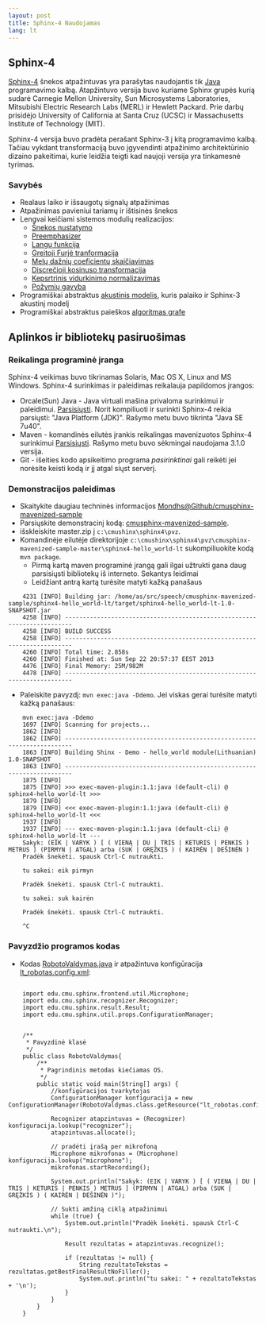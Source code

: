 ```yaml
---
layout: post 
title: Sphinx-4 Naudojamas
lang: lt
---
```



Sphinx-4
---------------------
[Sphinx-4][url-Sphinx4-oficial] šnekos atpažintuvas yra parašytas naudojantis tik [Java][url-Sphinx4-java] programavimo kalbą. Atapžintuvo versija buvo kuriame Sphinx grupės kurią sudarė Carnegie Mellon University, Sun Microsystems Laboratories, Mitsubishi Electric Research Labs (MERL) ir Hewlett Packard. Prie darbų prisidėjo University of California at Santa Cruz (UCSC) ir  Massachusetts Institute of Technology (MIT).

Sphinx-4 versija buvo pradėta perašant Sphinx-3 į kitą programavimo kalbą. Tačiau vykdant transformaciją buvo įgyvendinti atpažinimo architektūrinio dizaino pakeitimai, kurie leidžia teigti kad naujoji versija yra tinkamesnė tyrimas. 

### Savybės

*	Realaus laiko ir išsaugotų signalų atpažinimas
*	Atpažinimas pavieniui tariamų ir ištisinės šnekos
*	Lengvai keičiami sistemos modulių realizacijos:
	*	[Šnekos nustatymo](http://cmusphinx.sourceforge.net/sphinx4/javadoc/edu/cmu/sphinx/frontend/package-summary.html)
	*	[Preemphasizer](http://cmusphinx.sourceforge.net/sphinx4/javadoc/edu/cmu/sphinx/frontend/filter/Preemphasizer.html)
	*	[Langų funkcija](http://cmusphinx.sourceforge.net/sphinx4/javadoc/edu/cmu/sphinx/frontend/window/RaisedCosineWindower.html)
	*	[Greitoji Furjė tranformacija](http://cmusphinx.sourceforge.net/sphinx4/javadoc/edu/cmu/sphinx/frontend/transform/DiscreteFourierTransform.html)
	* 	[Melų dažnių coeficientų skaičiavimas](http://cmusphinx.sourceforge.net/sphinx4/javadoc/edu/cmu/sphinx/frontend/frequencywarp/MelFrequencyFilterBank.html)
	*	[Discrečioji kosinuso transformacija](http://cmusphinx.sourceforge.net/sphinx4/javadoc/edu/cmu/sphinx/frontend/transform/DiscreteCosineTransform.html)
	*	[Kepsrtrinis vidurkinimo normalizavimas](http://cmusphinx.sourceforge.net/sphinx4/javadoc/edu/cmu/sphinx/frontend/feature/BatchCMN.html)
	*	[Požymių gavyba](http://cmusphinx.sourceforge.net/sphinx4/javadoc/edu/cmu/sphinx/frontend/feature/DeltasFeatureExtractor.html)
*	Programiškai abstraktus [akustinis modelis](http://cmusphinx.sourceforge.net/sphinx4/javadoc/edu/cmu/sphinx/linguist/acoustic/package-summary.html), kuris palaiko ir Sphinx-3 akustinį modelį
*	Programiškai abstraktus paieškos [algoritmas grafe](http://cmusphinx.sourceforge.net/sphinx4/javadoc/edu/cmu/sphinx/decoder/search/package-summary.html)


Aplinkos ir bibliotekų pasiruošimas
----------------------

### Reikalinga programinė įranga

Sphinx-4 veikimas buvo tikrinamas Solaris, Mac OS X, Linux and MS Windows. Sphinx-4 surinkimas ir paleidimas reikalauja papildomos įrangos:

*   Orcale(Sun) Java - Java virtuali mašina privaloma surinkimui ir paleidimui. [Parsisiųsti][url-java-download]. Norit kompiliuoti ir surinkti Sphinx-4 reikia parsiųsti: "Java Platform (JDK)". Rašymo metu buvo tikrinta "Java SE 7u40".
*   Maven - komandinės eilutės įrankis reikalingas mavenizuotos Sphinx-4 surinkimui [Parsisiųsti][url-maven-download]. Rašymo metu buvo sėkmingai naudojama 3.1.0 versija.
*   Git - išeities kodo apsikeitimo programa _pasirinktinai_ gali reikėti jei norėsite keisti kodą ir jį atgal siųst serverį.

### Demonstracijos paleidimas
* Skaitykite daugiau techninės informacijos [Mondhs@Github/cmusphinx-mavenized-sample][url-sample-project]
* Parsiųskite demonstracinį kodą: [cmusphinx-mavenized-sample][url-sample-download]. 
* išskleiskite master.zip į `c:\cmushinx\sphinx4\pvz`. 
* Komandinėje eilutėje direktorijoje `c:\cmushinx\sphinx4\pvz\cmusphinx-mavenized-sample-master\sphinx4-hello_world-lt` sukompiliuokite kodą `mvn package`. 
	*	Pirmą kartą maven programinė įrangą gali ilgai užtrukti gana daug parsisiųsti bibliotekų iš interneto. Sekantys leidimai 
	*   Leidžiant antrą kartą turėsite matyti kažką panašaus

```
	4231 [INFO] Building jar: /home/as/src/speech/cmusphinx-mavenized-sample/sphinx4-hello_world-lt/target/sphinx4-hello_world-lt-1.0-SNAPSHOT.jar
	4258 [INFO] ------------------------------------------------------------------------
	4258 [INFO] BUILD SUCCESS
	4258 [INFO] ------------------------------------------------------------------------
	4260 [INFO] Total time: 2.858s
	4260 [INFO] Finished at: Sun Sep 22 20:57:37 EEST 2013
	4476 [INFO] Final Memory: 25M/982M
	4478 [INFO] ------------------------------------------------------------------------
```	

* Paleiskite pavyzdį: `mvn exec:java -Ddemo`. Jei viskas gerai turėsite matyti kažką panašaus:

```
	mvn exec:java -Ddemo
	1697 [INFO] Scanning for projects...
	1862 [INFO]                                                                         
	1862 [INFO] ------------------------------------------------------------------------
	1863 [INFO] Building Shinx - Demo - hello_world module(Lithuanian) 1.0-SNAPSHOT
	1863 [INFO] ------------------------------------------------------------------------
	1875 [INFO] 
	1875 [INFO] >>> exec-maven-plugin:1.1:java (default-cli) @ sphinx4-hello_world-lt >>>
	1879 [INFO] 
	1879 [INFO] <<< exec-maven-plugin:1.1:java (default-cli) @ sphinx4-hello_world-lt <<<
	1937 [INFO] 
	1937 [INFO] --- exec-maven-plugin:1.1:java (default-cli) @ sphinx4-hello_world-lt ---
	Sakyk: (EIK | VARYK ) [ ( VIENĄ | DU | TRIS | KETURIS | PENKIS ) METRUS ] (PIRMYN | ATGAL) arba (SUK | GRĘŽKIS ) ( KAIRĖN | DEŠINĖN )
	Pradėk šnekėti. spausk Ctrl-C nutraukti.

	tu sakei: eik pirmyn

	Pradėk šnekėti. spausk Ctrl-C nutraukti.

	tu sakei: suk kairėn

	Pradėk šnekėti. spausk Ctrl-C nutraukti.

	^C
```  

### Pavyzdžio programos kodas

* Kodas [RobotoValdymas.java](https://github.com/mondhs/cmusphinx-mavenized-sample/blob/master/sphinx4-hello_world-lt/src/main/java/RobotoValdymas.java) ir atpažintuva konfigūracija [lt_robotas.config.xml](https://github.com/mondhs/cmusphinx-mavenized-sample/blob/master/sphinx4-hello_world-lt/src/main/resources/lt_robotas.config.xml):

```

	import edu.cmu.sphinx.frontend.util.Microphone;
	import edu.cmu.sphinx.recognizer.Recognizer;
	import edu.cmu.sphinx.result.Result;
	import edu.cmu.sphinx.util.props.ConfigurationManager;


	/**
	 * Pavyzdinė klasė
	 */
	public class RobotoValdymas{
		/**
		 * Pagrindinis metodas kiečiamas OS.
		 */
		public static void main(String[] args) {
			//konfigūracijos tvarkytojas
			ConfigurationManager konfiguracija = new ConfigurationManager(RobotoValdymas.class.getResource("lt_robotas.config.xml"));
			
			Recognizer atapzintuvas = (Recognizer) konfiguracija.lookup("recognizer");
			atapzintuvas.allocate();

			// pradėti įrašą per mikrofoną
			Microphone mikrofonas = (Microphone) konfiguracija.lookup("microphone");
			mikrofonas.startRecording();

			System.out.println("Sakyk: (EIK | VARYK ) [ ( VIENĄ | DU | TRIS | KETURIS | PENKIS ) METRUS ] (PIRMYN | ATGAL) arba (SUK | GRĘŽKIS ) ( KAIRĖN | DEŠINĖN )");

			// Sukti amžiną ciklą atpažinimui
			while (true) {
				System.out.println("Pradėk šnekėti. spausk Ctrl-C nutraukti.\n");

				Result rezultatas = atapzintuvas.recognize();

				if (rezultatas != null) {
					String rezultatoTekstas = rezultatas.getBestFinalResultNoFiller();
					System.out.println("tu sakei: " + rezultatoTekstas + '\n');
				} 
			}
		}
	}

```

[url-Sphinx4-java]: http://www.java.com/ 	"Java Official"
[url-Sphinx4-oficial]: http://cmusphinx.sourceforge.net/sphinx4/ "Sphinx-4 official"
[url-java-download]: http://www.oracle.com/technetwork/java/javase/downloads/index.html 	"Java Download"
[url-maven-download]: http://maven.apache.org/download.cgi 	"Maven Download"
[url-sample-download]: https://github.com/mondhs/cmusphinx-mavenized-sample/archive/master.zip	"CMU Sphinx Mavenized Samples Download"
[url-sample-project]: https://github.com/mondhs/cmusphinx-mavenized-sample "CMU Sphinx Mavenized Samples project"
